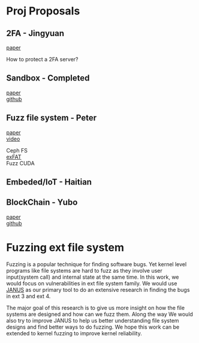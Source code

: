 # Proj Proposals

## 2FA - Jingyuan

[paper](https://www.usenix.org/system/files/conference/usenixsecurity17/sec17-reaves_paper.pdf)

How to protect a 2FA server? 

## Sandbox - Completed

[paper](https://www.usenix.org/legacy/publications/library/proceedings/sec96/full_papers/goldberg/goldberg.pdf)  
[github](https://github.com/DataCorrupted/sandbox)

## Fuzz file system - Peter

[paper](https://taesoo.kim/pubs/2019/xu:janus.pdf)  
[video](https://www.youtube.com/watch?v=UbzZDjk2lsI)  

Ceph FS  
[exFAT](https://en.wikipedia.org/wiki/ExFAT)  
Fuzz CUDA  

## Embeded/IoT - Haitian

## BlockChain - Yubo

[paper](https://bitcoin.org/bitcoin.pdf)  
[github](https://github.com/ecs251-w19-ucdavis/Blockchain)  

# Fuzzing ext file system

Fuzzing is a popular technique for finding software bugs. 
Yet kernel level programs like file systems are hard to fuzz as they involve user input(system call) and internal state at the same time.
In this work, we would focus on vulnerabilities in ext file system family.
We would use [JANUS](https://taesoo.kim/pubs/2019/xu:janus.pdf) as our primary tool to do an extensive research in finding the bugs in ext 3 and ext 4.

The major goal of this research is to give us more insight on how the file systems are designed and how can we fuzz them.
Along the way We would also try to improve JANUS to help us better understanding file system designs and find better ways to do fuzzing.
We hope this work can be extended to kernel fuzzing to improve kernel reliability.

